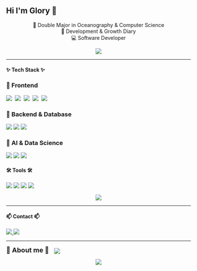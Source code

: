 ## Hi I'm Glory 👋

<!-- 타이틀 부분 -->
<p align="center">
  🌊 Double Major in Oceanography & Computer Science<br>
  📖 Development & Growth Diary<br>
  💻 Software Developer
</p>

<!-- GitHub Stats -->
<p align="center">
  <img src="https://github-readme-stats.vercel.app/api?username=dys1128&show_icons=true&theme=graywhite" />
  <br>
</p>

---

<h4 align="left"><b>✨ Tech Stack ✨</b></h4>

### 🔹 Frontend
<p align="left">
  <img src="https://img.shields.io/badge/React-20232a.svg?style=for-the-badge&logo=react&logoColor=61DAFB" />&nbsp
  <img src="https://img.shields.io/badge/Redux-593D88.svg?style=for-the-badge&logo=redux&logoColor=white" />&nbsp
  <img src="https://img.shields.io/badge/html5-E34F26.svg?style=for-the-badge&logo=html5&logoColor=white" />&nbsp
  <img src="https://img.shields.io/badge/css3-1572B6.svg?style=for-the-badge&logo=css3&logoColor=white" />&nbsp
  <img src="https://img.shields.io/badge/JavaScript-F7DF1E.svg?style=for-the-badge&logo=javascript&logoColor=black" />&nbsp
</p>

### 🔹 Backend & Database
<p align="left">
  <img src="https://img.shields.io/badge/c++-%2300599C.svg?style=for-the-badge&logo=c%2B%2B&logoColor=white">
  <img src="https://img.shields.io/badge/Python-3670A0?style=for-the-badge&logo=python&logoColor=ffdd54" />
  <img src="https://img.shields.io/badge/MySQL-4479A1.svg?style=for-the-badge&logo=mysql&logoColor=white" />
</p>

### 🔹 AI & Data Science
<p align="left">
  <img src="https://img.shields.io/badge/OpenCV-5C3EE8.svg?style=for-the-badge&logo=opencv&logoColor=white" />
  <img src="https://img.shields.io/badge/Numpy-4d77cf.svg?style=for-the-badge&logo=numpy&logoColor=white" />
  <img src="https://img.shields.io/badge/Matplotlib-11557c.svg?style=for-the-badge&logo=Matplotlib&logoColor=white" />
</p>


<h4 align="left"><b>🛠 Tools 🛠</b></h4>

<p align="left">
  <img src="https://img.shields.io/badge/Git-F05033.svg?style=for-the-badge&logo=git&logoColor=white" />
  <img src="https://img.shields.io/badge/GitHub-181717.svg?style=for-the-badge&logo=github&logoColor=white" />
  <img src="https://img.shields.io/badge/Notion-F3F3F3.svg?style=for-the-badge&logo=notion&logoColor=black" />
  <img src="https://img.shields.io/badge/VS Code-0078d7.svg?style=for-the-badge&logo=visual-studio-code&logoColor=white" />
</p>

<p align="center">
  <img src="https://github-readme-stats.vercel.app/api/top-langs?username=dys1128&layout=compact&langs_count=8&theme=transparent&bg_color=30,7F7FD5,86A8E7,91EAE4&title_color=FFFFFF&text_color=FFFFFF" />
</p>

---

<h4 align="left"><b>📫 Contact 📫</b></h4>

<p align="leftr">
  <a href="https://glorypang.tistory.com/">
    <img src="https://img.shields.io/badge/Tistory-FF5722?style=for-the-badge&logo=blogger&logoColor=white" />
  </a>
  <a href="dys1128@naver.com">
    <img src="https://img.shields.io/badge/dys1128@naver.com-D14836?style=for-the-badge&logo=gmail&logoColor=white" />
  </a>
</p>

---

<!-- About Me + Hits 배지 (한 줄 배치) -->
<!-- About Me + Hits 배지 (가로 정렬) -->
<p align="left">
  <span style="font-size: 18px; font-weight: bold;">📌 About me 📌</span>
  <a href="https://hits.seeyoufarm.com">
    <img src="https://hits.seeyoufarm.com/api/count/incr/badge.svg?url=https%3A%2F%2Fgithub.com%2Fdys1128%2Fhit-counter&count_bg=%2365F4EB&title_bg=%23AAA6A6&icon=&icon_color=%23D65858&title=hits&edge_flat=false" style="margin-left: 10px; vertical-align: middle;" />
  </a>
</p>
<!-- Solved.ac 프로필 중앙 정렬 -->
<p align="center">
  <a href="https://solved.ac/dys1128">
    <img src="http://mazassumnida.wtf/api/v2/generate_badge?boj=dys1128" />
  </a>
</p>







